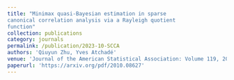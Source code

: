 ```yaml
---
title: "Minimax quasi-Bayesian estimation in sparse
canonical correlation analysis via a Rayleigh quotient
function"
collection: publications
category: journals
permalink: /publication/2023-10-SCCA
authors: 'Qiuyun Zhu, Yves Atchadé'
venue: 'Journal of the American Statistical Association: Volume 119, 2024 - Issue 548'
paperurl: 'https://arxiv.org/pdf/2010.08627'
---
```


